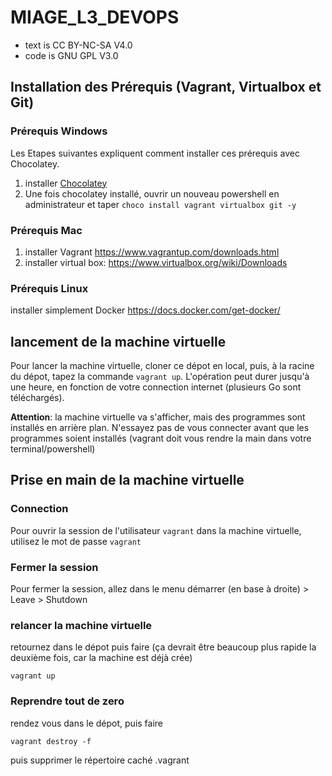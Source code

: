 # MIAGE_L3_DEVOPS

- text is CC BY-NC-SA V4.0
- code is GNU GPL V3.0

## Installation des Prérequis (Vagrant, Virtualbox et Git)

### Prérequis Windows

Les Etapes suivantes expliquent comment installer ces prérequis avec Chocolatey.

1. installer [Chocolatey](https://chocolatey.org/)
2. Une fois chocolatey installé, ouvrir un nouveau powershell en administrateur et taper ```choco install vagrant virtualbox git -y```

### Prérequis Mac

1. installer Vagrant https://www.vagrantup.com/downloads.html
2. installer virtual box: https://www.virtualbox.org/wiki/Downloads

### Prérequis Linux

installer simplement Docker https://docs.docker.com/get-docker/

## lancement de la machine virtuelle

Pour lancer la machine virtuelle, cloner ce dépot en local, puis, à la racine du dépot, tapez la commande ```vagrant up```. L'opération peut durer jusqu'à une heure, en fonction de votre connection internet (plusieurs Go sont téléchargés).

**Attention**: la machine virtuelle va s'afficher, mais des programmes sont installés en arrière plan. N'essayez pas de vous connecter avant que les programmes soient installés (vagrant doit vous rendre la main dans votre terminal/powershell)

## Prise en main de la machine virtuelle

### Connection

Pour ouvrir la session de l'utilisateur `vagrant` dans la machine virtuelle, utilisez le mot de passe `vagrant`

### Fermer la session 

Pour fermer la session, allez dans le menu démarrer (en base à droite) > Leave > Shutdown

### relancer la machine virtuelle

retournez dans le dépot puis faire (ça devrait être beaucoup plus rapide la deuxième fois, car la machine est déjà crée)

```
vagrant up
```

### Reprendre tout de zero

rendez vous dans le dépot, puis faire
```
vagrant destroy -f
```
puis supprimer le répertoire caché .vagrant

